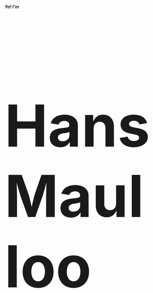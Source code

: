 <link rel="stylesheet" href="./css/glitcher.css" />
<h5 style="padding: 0; margin: 0;" class="title-style">Yo! I'm </h5>
<h4 class="title-style glitch glitch-text name" style="font-size: calc(1vw + 4vh + 2vmin);" data-text="Akhil">Hans Maulloo</h4>